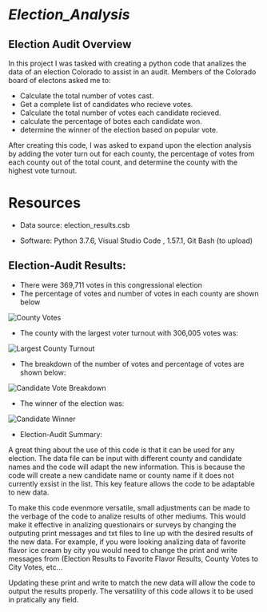 # *Election_Analysis*

## Election Audit Overview

In this project I  was tasked with creating a python code that analizes the data of an election Colorado to assist in an audit. Members of the Colorado board of electons asked me to:

* Calculate the total number of votes cast.
* Get a complete list of candidates who recieve votes.
* Calculate the total number of votes each candidate recieved.
* calculate the percentage of botes each candidate won.
* determine the winner of the election based on popular vote.

After creating this code, I was asked to expand upon the election analysis by adding the voter turn out for each county, the percentage of votes from each county out of the total count, and determine the county with the highest vote turnout.


# Resources 
- Data source: election_results.csb 

- Software: Python 3.7.6, Visual Studio Code , 1.57.1, Git Bash (to upload)


## Election-Audit Results:


* There were 369,711 votes in this congressional election
* The percentage of votes and number of votes in each county are shown below

![County Votes](https://user-images.githubusercontent.com/82718969/124504337-e14cd180-dd8c-11eb-8317-0e5e36592a68.png)


* The county with the largest voter turnout with 306,005 votes was:

![Largest County Turnout](https://user-images.githubusercontent.com/82718969/124504374-f6296500-dd8c-11eb-9ac9-0c332d8bf128.png)


* The breakdown of the number of votes and percentage of votes are shown below:

![Candidate Vote Breakdown](https://user-images.githubusercontent.com/82718969/124504401-03deea80-dd8d-11eb-9098-793e16154845.png)

* The winner of the election was:

![Candidate Winner](https://user-images.githubusercontent.com/82718969/124504426-0fcaac80-dd8d-11eb-9ab0-a282e1c95191.png)


- Election-Audit Summary: 

A great thing about the use of this code is that it can be used for any election. The data file can be input with different county and candidate names and the code will adapt the new information. This is because the code will create a new candidate name or county name if it does not currently exsist in the list. This key feature allows the code to be adaptable to new data.

To make this code evenmore versatile, small adjustments can be made to the verbage of the code to analize results of other mediums. This would make it effective in analizing questionairs or surveys by changing the outputing print messages and txt files to line up with the desired results of the new data. For example, if you were looking analizing data of favorite flavor ice cream by city you would need to change the print and write messages from (Election Results to Favorite Flavor Results, County Votes to City Votes, etc... 

Updating these print and write to match the new data will allow the code to output the results properly. The versatility of this code allows it to be used in pratically any field.


